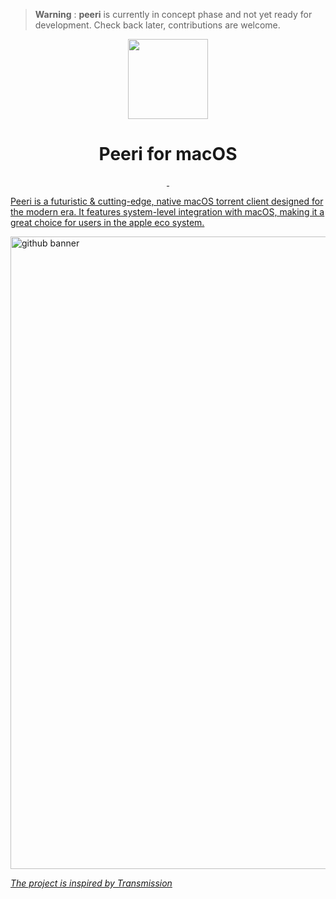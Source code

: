 
> **Warning** : **peeri** is currently in concept phase and not yet ready for development. Check back later, contributions are welcome.




<p align="center">
  <img src="https://user-images.githubusercontent.com/43297314/235262482-0a738e25-5051-40e7-b274-39e505f63a34a.png" height="128">
  <h1 align="center">Peeri for macOS</h1>
</p>

<p align="center">
  <a aria-label="Follow Developer on Linkedin" href="https://www.linkedin.com/in/aayush-p-616b6b16a/" target="_blank">
    <img alt="" src="https://img.shields.io/badge/Follow%20@Aayush Pokharel-black.svg?style=for-the-badge&logo=Linkedin">
  </a>
    </a>
<!--     <a aria-label="Download App" href="https://aayush9029.gumroad.com/l/boltapp" target="_blank">
    <img alt="" src="https://img.shields.io/badge/Download%20Latest%20Version-black.svg?style=for-the-badge&logo=apple"> -->
  </a>
  <a aria-label="Buy me a coffee (support app's development)" href="https://www.buymeacoffee.com/swiftdev" target="_blank">
    <img alt="" src="https://img.shields.io/badge/Support%20Development-black.svg?style=for-the-badge&logo=ko-fi">
</p>

Peeri is a futuristic & cutting-edge, native macOS torrent client designed for the modern era. It features system-level integration with macOS, making it a great choice for users in the apple eco system.

<img width="1012" alt="github banner" src="https://user-images.githubusercontent.com/43297314/237059717-7a138ad2-d305-4d42-a6fa-9fcca02058a8.png">

*The project is inspired by Transmission*
